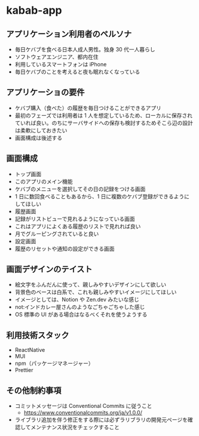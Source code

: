# kabab-app

## アプリケーション利用者のペルソナ

- 毎日ケバブを食べる日本人成人男性。独身 30 代一人暮らし
- ソフトウェアエンジニア、都内在住
- 利用しているスマートフォンは iPhone
- 毎日ケバブのことを考えると夜も眠れなくなっている

## アプリケーショの要件

- ケバブ購入（食べた）の履歴を毎日つけることができるアプリ
- 最初のフェーズでは利用者は 1 人を想定しているため、ローカルに保存されていれば良い。のちにサーバサイドへの保存も検討するためそこら辺の設計は柔軟にしておきたい
- 画面構成は後述する

## 画面構成

- トップ画面
- このアプリのメイン機能
- ケバブのメニューを選択してその日の記録をつける画面
- 1 日に数回食べることもあるから、1 日に複数のケバブ登録ができるようにしてほしい
- 履歴画面
- 記録がリストビューで見れるようになっている画面
- これはアプリによくある履歴のリストで見れれば良い
- 月でグルーピングされていると良い
- 設定画面
- 履歴のリセットや通知の設定ができる画面

## 画面デザインのテイスト

- 絵文字をふんだんに使って、親しみやすいデザインにして欲しい
- 背景色のベースは白系で、これも親しみやすいイメージにしてほしい
- イメージとしては、Notion や Zen.dev みたいな感じ
- not:インドカレー屋さんのようなごちゃごちゃした感じ
- OS 標準の UI がある場合はなるべくそれを使うようする

## 利用技術スタック

- ReactNative
- MUI
- npm（パッケージマネージャー）
- Prettier

## その他制約事項

- コミットメッセージは Conventional Commits に従うこと
  - https://www.conventionalcommits.org/ja/v1.0.0/
- ライブラリ追加を伴う修正をする際には必ずラリブラリの開発元ページを確認してメンテナンス状況をチェックすること
